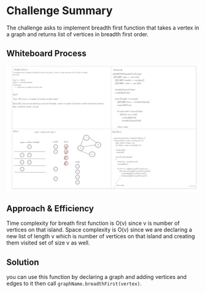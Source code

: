 # Challenge Summary
<!-- Description of the challenge -->
The challenge asks to implement breadth first function that takes a vertex in a graph and returns list of vertices in breadth first order.
## Whiteboard Process
<!-- Embedded whiteboard image -->
![Breadth First Whiteboard](./BreadthFirst.jpg)
## Approach & Efficiency
<!-- What approach did you take? Why? What is the Big O space/time for this approach? -->
Time complexity for breath first function is O(v) since v is number of vertices on that island.
Space complexity is O(v) since we are declaring a new list of length v which is number of vertices on that island and creating them visited set of size v as well.
## Solution
<!-- Show how to run your code, and examples of it in action -->
you can use this function by declaring a graph and adding vertices and edges to it then call `graphName.breadthFirst(vertex)`.
